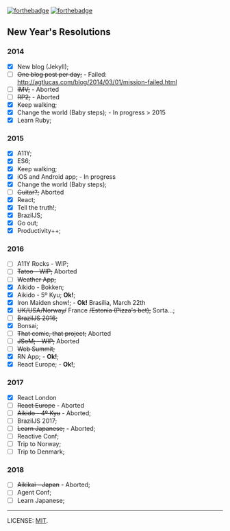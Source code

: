 [![forthebadge](http://forthebadge.com/images/badges/uses-badges.svg)](http://forthebadge.com) [![forthebadge](http://forthebadge.com/images/badges/uses-git.svg)](http://forthebadge.com)

## New Year's Resolutions

### 2014

- [x] New blog (Jekyll);
- [ ] ~~One blog post per day;~~ - Failed: http://agtlucas.com/blog/2014/03/01/mission-failed.html
- [ ] ~~IMV;~~ - Aborted
- [ ] ~~RP2;~~ - Aborted
- [x] Keep walking;
- [x] Change the world (Baby steps); - In progress > 2015
- [x] Learn Ruby;

### 2015

- [x] A11Y;
- [x] ES6;
- [x] Keep walking;
- [x] iOS and Android app; - In progress
- [x] Change the world (Baby steps);
- [ ] ~~Guitar?;~~ Aborted
- [x] React;
- [x] Tell the truth!;
- [x] BrazilJS;
- [x] Go out;
- [x] Productivity++;

### 2016

- [ ] A11Y Rocks - WIP;
- [ ] ~~Tatoo - WIP;~~ Aborted
- [ ] ~~Weather App;~~
- [x] Aikido - Bokken;
- [x] Aikido - 5º Kyu; **Ok!**;
- [x] Iron Maiden show!; - **Ok!** Brasília, March 22th
- [x] ~~UK/USA/Norway/~~ France ~~/Estonia (Pizza's bet);~~ Sorta...;
- [ ] ~~BrazilJS 2016;~~
- [x] Bonsai;
- [ ] ~~That comic, that project;~~ Aborted
- [ ] ~~JSoM; - WIP;~~ Aborted
- [ ] ~~Web Summit;~~
- [x] RN App; - **Ok!**;
- [x] React Europe; - **Ok!**;

### 2017

- [x] React London
- [ ] ~~React Europe~~ - Aborted
- [ ] ~~Aikido - 4º Kyu~~ - Aborted;
- [ ] BrazilJS 2017;
- [ ] ~~Learn Japanese;~~ - Aborted;
- [ ] Reactive Conf;
- [ ] Trip to Norway;
- [ ] Trip to Denmark;

### 2018

- [ ] ~~Aikikai - Japan~~ - Aborted;
- [ ] Agent Conf;
- [ ] Learn Japanese;

---

LICENSE: [MIT](http://mit.lucas.ninja).

